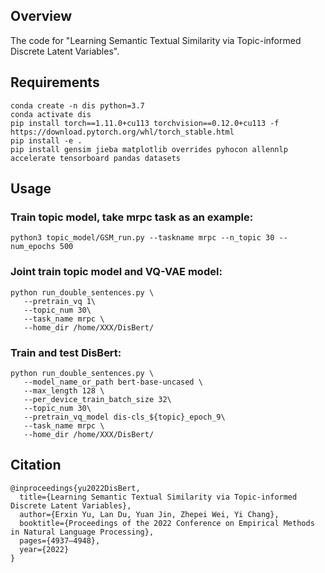 ## Overview

The code for "Learning Semantic Textual Similarity via Topic-informed Discrete Latent Variables".

## Requirements

``` 
conda create -n dis python=3.7 
conda activate dis
pip install torch==1.11.0+cu113 torchvision==0.12.0+cu113 -f https://download.pytorch.org/whl/torch_stable.html
pip install -e .
pip install gensim jieba matplotlib overrides pyhocon allennlp accelerate tensorboard pandas datasets
```

## Usage

### Train topic model, take mrpc task as an example:

``` 
python3 topic_model/GSM_run.py --taskname mrpc --n_topic 30 --num_epochs 500
```

### Joint train topic model and VQ-VAE model:

```
python run_double_sentences.py \
   --pretrain_vq 1\
   --topic_num 30\
   --task_name mrpc \
   --home_dir /home/XXX/DisBert/
```

### Train and test DisBert:

```
python run_double_sentences.py \
   --model_name_or_path bert-base-uncased \
   --max_length 128 \
   --per_device_train_batch_size 32\
   --topic_num 30\
   --pretrain_vq_model dis-cls_${topic}_epoch_9\
   --task_name mrpc \
   --home_dir /home/XXX/DisBert/
```

## Citation

```
@inproceedings{yu2022DisBert,
  title={Learning Semantic Textual Similarity via Topic-informed Discrete Latent Variables},
  author={Erxin Yu, Lan Du, Yuan Jin, Zhepei Wei, Yi Chang},
  booktitle={Proceedings of the 2022 Conference on Empirical Methods in Natural Language Processing},
  pages={4937–4948},
  year={2022}
}
```

